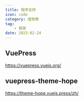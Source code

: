 ```yaml
---
title: 程序支持
icon: code
category: 借物表
tag:
    - 框架
date: 2023-02-24
---
```


## VuePress
https://vuepress.vuejs.org/
## vuepress-theme-hope
https://theme-hope.vuejs.press/zh/